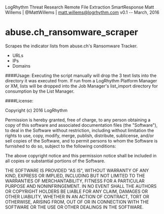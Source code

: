 LogRhythm Threat Research
Remote File Extraction SmartResponse
Matt Willems | @MattWillems | matt.willems@logrhythm.com
v0.1 -- March, 2016

# abuse.ch_ransomware_scraper
Scrapes the indicator lists from abuse.ch's Ransomware Tracker.

  * URLs
  * IPs
  * Domains
  
####Usage:
  Executing the script manually will drop the 3 text lists into the directory it was executed from. If run from a LogRhythm Platform Manager or XM, lists will be dropped into the Job Manager's list_import directory for consumption by the List Manager.

####License:

Copyright (c) 2016 LogRhythm

Permission is hereby granted, free of charge, to any person obtaining a copy of this software and associated documentation files (the "Software"), to deal in the Software without restriction, including without limitation the rights to use, copy, modify, merge, publish, distribute, sublicense, and/or sell copies of the Software, and to permit persons to whom the Software is furnished to do so, subject to the following conditions:

The above copyright notice and this permission notice shall be included in all copies or substantial portions of the Software.

THE SOFTWARE IS PROVIDED "AS IS", WITHOUT WARRANTY OF ANY KIND, EXPRESS OR IMPLIED, INCLUDING BUT NOT LIMITED TO THE WARRANTIES OF MERCHANTABILITY, FITNESS FOR A PARTICULAR PURPOSE AND NONINFRINGEMENT. IN NO EVENT SHALL THE AUTHORS OR COPYRIGHT HOLDERS BE LIABLE FOR ANY CLAIM, DAMAGES OR OTHER LIABILITY, WHETHER IN AN ACTION OF CONTRACT, TORT OR OTHERWISE, ARISING FROM, OUT OF OR IN CONNECTION WITH THE SOFTWARE OR THE USE OR OTHER DEALINGS IN THE SOFTWARE.
